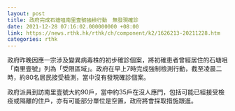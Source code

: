 ```yaml
---
layout: post
title: 政府完成石塘咀南里壹號強檢行動　無發現確診
date: 2021-12-28 07:16:02.000000000 +08:00
link: https://news.rthk.hk/rthk/ch/component/k2/1626213-20211228.htm
categories: rthk
---
```


政府昨晚因應一宗涉及變異病毒株的初步確診個案，將初確患者曾經居住的石塘咀「南里壹號」列為「受限區域」。政府在早上7時完成強制檢測行動，截至凌晨二時，約80名居民接受檢測，當中沒有發現確診個案。

政府派員到訪南里壹號大約90戶，當中約35戶在沒人應門，包括可能已經接受檢疫或隔離的住戶，亦有可能部分單位是空置，政府將會採取措施跟進。
